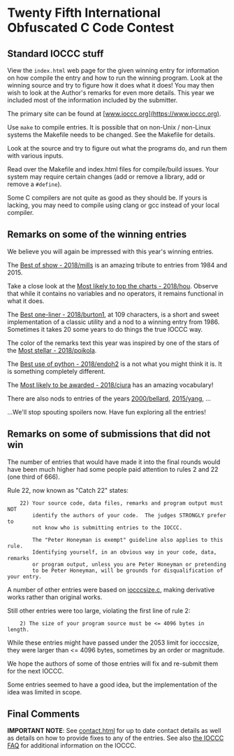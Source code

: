 # Twenty Fifth International Obfuscated C Code Contest


## Standard IOCCC stuff

View the `index.html` web page for the given winning entry for information on how
compile the entry and how to run the winning program.  Look at the winning
source and try to figure how it does what it does!  You may then wish to look at
the Author's remarks for even more details. This year we included most of the
information included by the submitter.

The primary site can be found at [www.ioccc.org](https://www.ioccc.org).

Use `make` to compile entries.  It is possible that on non-Unix / non-Linux
systems the Makefile needs to be changed.  See the Makefile for details.

Look at the source and try to figure out what the programs do, and run
them with various inputs.

Read over the Makefile and index.html files for compile/build issues.  Your
system may require certain changes (add or remove a library, add or remove a
`#define`).

Some C compilers are not quite as good as they should be.  If yours is
lacking, you may need to compile using clang or gcc instead of your local
compiler.


## Remarks on some of the winning entries

We believe you will again be impressed with this year's winning entries.

The [Best of show - 2018/mills](mills/index.html) is an amazing tribute to entries
from 1984 and 2015.

Take a close look at the [Most likely to top the charts - 2018/hou](hou/index.html).
Observe that while it contains no variables and no operators, it
remains functional in what it does.

The [Best one-liner - 2018/burton1](burton1/index.html), at 109 characters, is a
short and sweet implementation of a classic utility and a nod to a winning entry
from 1986.  Sometimes it takes 20 some years to do things the true IOCCC way.

The color of the remarks text this year was inspired by one of the stars
of the [Most stellar - 2018/poikola](poikola/index.html).

The [Best use of python - 2018/endoh2](endoh2/index.html) is a not what you might think it is.
It is something completely different.

The [Most likely to be awarded - 2018/ciura](ciura/index.html) has an amazing vocabulary!

There are also nods to entries of the years [2000/bellard](../2000/bellard/index.html),
[2015/yang](../2015/yang/index.html), ...

...We'll stop spouting spoilers now. Have fun exploring all the entries!


## Remarks on some of submissions that did not win

The number of entries that would have made it into the final rounds
would have been much higher had some people paid attention to rules 2
and 22 (one third of 666).

Rule 22, now known as "Catch 22" states:

```
    22) Your source code, data files, remarks and program output must NOT
        identify the authors of your code.  The judges STRONGLY prefer to
        not know who is submitting entries to the IOCCC.

        The "Peter Honeyman is exempt" guideline also applies to this rule.
        Identifying yourself, in an obvious way in your code, data, remarks
        or program output, unless you are Peter Honeyman or pretending
        to be Peter Honeyman, will be grounds for disqualification of your entry.
```

A number of other entries were based on [iocccsize.c](%%REPO_URL%%/2018/iocccsize.c), making
derivative works rather than original works.

Still other entries were too large, violating the first line of rule 2:

```
    2) The size of your program source must be <= 4096 bytes in length.
```

While these entries might have passed under the 2053 limit for iocccsize,
they were larger than <= 4096 bytes, sometimes by an order or magnitude.

We hope the authors of some of those entries will fix and re-submit
them for the next IOCCC.

Some entries seemed to have a good idea, but the implementation of
the idea was limited in scope.


## Final Comments

**IMPORTANT NOTE**: See [contact.html](../contact.html) for up to date contact details
as well as details on how to provide fixes to any of the entries.
See also [the IOCCC FAQ](../faq.html) for additional information on the IOCCC.

<!--

    Copyright © 1984-2024 by Landon Curt Noll. All Rights Reserved.

    You are free to share and adapt this file under the terms of this license:

	Creative Commons Attribution-ShareAlike 4.0 International (CC BY-SA 4.0)

    For more information, see:

	https://creativecommons.org/licenses/by-sa/4.0/

-->
